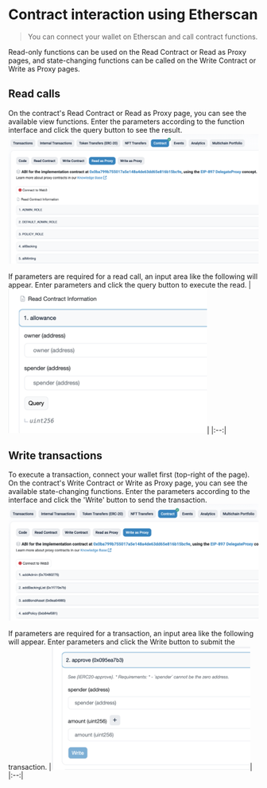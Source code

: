 # Contract interaction using Etherscan

> You can connect your wallet on Etherscan and call contract functions.

Read-only functions can be used on the Read Contract or Read as Proxy pages, and state-changing functions can be called on the Write Contract or Write as Proxy pages.

## Read calls
On the contract's Read Contract or Read as Proxy page, you can see the available view functions. Enter the parameters according to the function interface and click the query button to see the result.
![Read as Proxy View](../img/howto_0.png)


If parameters are required for a read call, an input area like the following will appear. Enter parameters and click the query button to execute the read.
|<img src="https://github.com/tokamak-network/TokamakDAO/blob/main/docs/img/howto_1.png" width="400" alt="Query as parameters">|
|:--:|


## Write transactions

To execute a transaction, connect your wallet first (top-right of the page).
On the contract's Write Contract or Write as Proxy page, you can see the available state-changing functions. Enter the parameters according to the interface and click the 'Write' button to send the transaction.
![Write as Proxy View](../img/howto_2.png)


If parameters are required for a transaction, an input area like the following will appear. Enter parameters and click the Write button to submit the transaction.
|<img src="https://github.com/tokamak-network/TokamakDAO/blob/main/docs/img/howto_3.png" width="400" alt="Write as parameters">|
|:--:|



